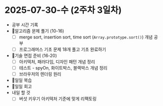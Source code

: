 # 2025-07-30-수 (2주차 3일차)

- 공부 시간 기록
- 🧠알고리즘 문제 풀기 (10-16)
  - [ ] merge sort, insertion sort, time sort (`Array.prototype.sort()`) 개념 공부
  - [ ] 프로그래머스 기초 문제 18개 풀고 기초 완료하기
- 🤝기술 면접 준비 (16-20)
  - [ ] 아키텍처, 패러다임, 디자인 패턴 개념 정리
  - [ ] 테스트 - spyOn, 화이트박스, 블랙박스 개념 정리
  - [ ] 브라우저의 렌더링 원리
- 🔄일일 복습
- 🔄일일 회고
- 내일 할 것
  - [ ] 버섯 키우기 아키텍처 기준에 맞게 리팩토링
